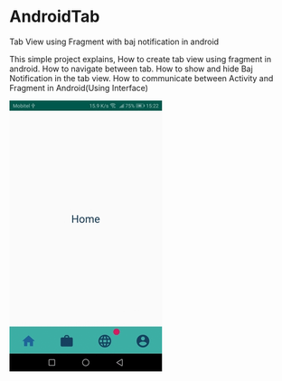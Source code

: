 # AndroidTab
 Tab View using Fragment with baj notification in android
 
 This simple project explains, How to create tab view  using fragment in android.
 How to navigate between tab.
 How to show and hide Baj Notification in the tab view.
 How to communicate between Activity and Fragment in Android(Using Interface)
 
 ![alt text](https://github.com/duldun/AndroidTab/blob/master/app/src/main/res/drawable-xhdpi/screen_gif.gif)
